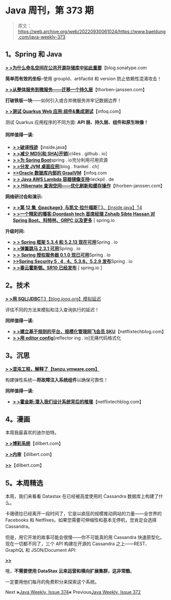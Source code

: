 # Java 周刊，第 373 期

> 原文：<https://web.archive.org/web/20220930061024/https://www.baeldung.com/java-weekly-373>

## 1。Spring 和 Java

[**> >为什么命名空间在公共开源存储库中如此重要**](https://web.archive.org/web/20220628060503/https://blog.sonatype.com/why-namespacing-matters-in-public-open-source-repositories)【blog.sonatype.com

**简单而有效的坐标**–使用 groupId、artifactId 和 version 防止依赖性混淆攻击！

[**> >从整体服务到微服务——迁移一个持久层**](https://web.archive.org/web/20220628060503/https://thorben-janssen.com/monolith-to-microservices-persistence-layer/)【thorben-janssen.com】

**打破铁板一块**——如何引入或合并微服务并牢记数据边界！

[**> >测试 Quarkus Web 应用:组件&集成测试**](https://web.archive.org/web/20220628060503/https://www.infoq.com/articles/testing-quarkus-integration/)【infoq.com】

测试 Quarkus 应用程序的不同方面: **API 层、持久层、组件和原生映像！**

#### 同样值得一读:

*   [**> >破译栈迹**](https://web.archive.org/web/20220628060503/https://inside.java/2021/02/12/deciphering-the-stacktrace/)【inside.java】
*   [**> >减少 MD5(和 SHA)开销**](https://web.archive.org/web/20220628060503/https://cl4es.github.io/2021/02/14/Reducing-MD5-and-SHA-Overheads.html)[cl4es . github . io]
*   [**> >为 Spring Boot**](https://web.archive.org/web/20220628060503/https://spring.io/blog/2021/02/04/making-the-most-of-available-resources-for-spring-boot)spring . io充分利用可用资源
*   [**> >分发 JVM 桌面应用**](https://web.archive.org/web/20220628060503/https://blog.frankel.ch/state-jvm-desktop-frameworks/6/)[blog . frankel . ch]
*   [**>>Oracle 数据库内部的 GraalVM**](https://web.archive.org/web/20220628060503/https://www.infoq.com/news/2021/02/graalvm-database/)【infoq.com
*   [**> > Java AWS Lambda 容器镜像支持**](https://web.archive.org/web/20220628060503/https://rieckpil.de/java-aws-lambda-container-image-support-complete-guide/)rieckpil . de
*   [**> > Hibernate 查询空间——优化刷新和缓存操作**](https://web.archive.org/web/20220628060503/https://thorben-janssen.com/hibernate-query-spaces/)【thorben-janssen.com】

**网络研讨会和演示:**

*   [**> >第 12 集《jpackage》与凯文·拉什福斯**T3、【inside.java】T4](https://web.archive.org/web/20220628060503/https://inside.java/2021/02/11/podcast-012/)
*   [**> >一个精彩的播客:Doordash tech 首席经理 Zohaib Sibte Hassan 对 Spring Boot、科特林、GRPC 以及更多**](https://web.archive.org/web/20220628060503/https://spring.io/blog/2021/02/11/a-bootiful-podcast-doordash-tech-lead-manager-zohaib-sibte-hassan-on-spring-boot-kotlin-grpc-and-more) [ spring.io

**升级时间:**

*   [**> > Spring 框架 5.3.4 和 5.2.13 现在可用**](https://web.archive.org/web/20220628060503/https://spring.io/blog/2021/02/16/spring-framework-5-3-4-and-5-2-13-available-now)Spring . io
*   [**> >弹簧跳马 2.3.1 可用**](https://web.archive.org/web/20220628060503/https://spring.io/blog/2021/02/16/spring-vault-2-3-1-available)Spring . io
*   [**> > Spring 授权服务器 0.1.0 现已可用**](https://web.archive.org/web/20220628060503/https://spring.io/blog/2021/02/11/spring-authorization-server-0-1-0-available-now)Spring . io
*   [**>>Spring Security 5 . 4 . 4、5.3.8、5.2.9 发布**](https://web.archive.org/web/20220628060503/https://spring.io/blog/2021/02/11/spring-security-5-4-4-5-3-8-and-5-2-9-released)Spring . io
*   [**> >春云霍斯顿。SR10 已经发布**](https://web.archive.org/web/20220628060503/https://spring.io/blog/2021/02/11/spring-cloud-hoxton-sr10-has-been-released) [ spring.io ]

## 2。技术

[**> >用 SQL/JDBC**T3【blog.jooq.org】模拟延迟](https://web.archive.org/web/20220628060503/https://blog.jooq.org/2021/02/15/simulating-latency-with-sql-jdbc/)

评估不同的方法来模拟和注入查询执行的延迟！

**同样值得一读:**

*   [**> >建立基于规则的平台，规模化管理网飞会员 SKU**](https://web.archive.org/web/20220628060503/https://netflixtechblog.com/building-a-rule-based-platform-to-manage-netflix-membership-skus-at-scale-e3c0f82aa7bc)【netflixtechblog.com】
*   [**> >用 editor config**](https://web.archive.org/web/20220628060503/https://reflectoring.io/painless-code-formatting-with-editor-config/)[reflector ing . io]无痛代码格式化

## 3。沉思

[**> >混沌工程，解释了【tanzu.vmware.com】**](https://web.archive.org/web/20220628060503/https://tanzu.vmware.com/content/blog/chaos-engineering-explained)

构建弹性系统—**将故障注入系统组件**以确保可靠性！

**同样值得一读:**

*   [**> >霍金斯:潜入我们设计系统背后的推理**](https://web.archive.org/web/20220628060503/https://netflixtechblog.com/hawkins-diving-into-the-reasoning-behind-our-design-system-964a7357547)【netflixtechblog.com】

## 4。漫画

本周我最喜欢的迪尔伯特。

[**> >博彩系统**](https://web.archive.org/web/20220628060503/https://dilbert.com/strip/2021-02-12)【dilbert.com】

[**> >内审**](https://web.archive.org/web/20220628060503/https://dilbert.com/strip/2021-02-15)【dilbert.com】

[**>>**](https://web.archive.org/web/20220628060503/https://dilbert.com/strip/2021-02-16)【dilbert.com】

## 5。本周精选

本周，我们来看看 Datastax 在已经被高度使用的 Cassandra 数据库上构建了什么。

卡珊德拉已经离开一段时间了，它是以疯狂的规模推动网站的力量——全世界的 Facebooks 和 Netflixes。如果您需要可伸缩性和基本无停机，您肯定会选择 Cassandra。

但是，用它开发的故事可能会很慢——你不可能真的用 Cassandra 快速原型化。现在一切都不同了，三个 API 构建在开源的 Cassandra 之上——REST、GraphQL 和 JSON/Document API:

[**>>**](/web/20220628060503/https://www.baeldung.com/datastax)

哦，**不需要使用 DataStax 云来运营和横向扩展集群，这非常酷**。

一定要用他们每月的免费积分来探索这个系统。

Next **»**[Java Weekly, Issue 374](/web/20220628060503/https://www.baeldung.com/java-weekly-374)**«** Previous[Java Weekly, Issue 372](/web/20220628060503/https://www.baeldung.com/java-weekly-372)